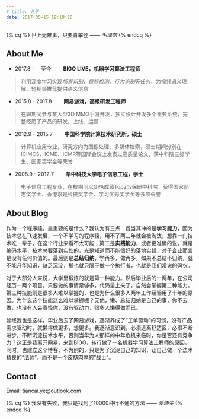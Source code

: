 ```yaml
---
# title: 关于
date: 2017-05-15 19:19:20
---
```

{% cq %} 世上无难事，只要肯攀登 ——  *毛泽东* {% endcq %}

## About Me

* 2017.8 - 　至今 　　**BIGO LIVE，机器学习算法工程师**
> 利用深度学习实现*场景识别、目标检测、行为识别*等任务，为视频语义理解、短视频推荐提供语义信息
* 2015.8 - 2017.8 　　**网易游戏，高级研发工程师**
> 在职期间参与某大型3D MMO手游开发，独立设计开发多个重要系统，完整经历了产品的研发，上线、运营
* 2012.9 - 2015.7 　　**中国科学院计算技术研究所，硕士**
> 计算机应用专业，研究方向为图像处理、多媒体检索，硕士期间分别在ICIMCS、ICME、ICMR等国际会议上发表过高质量论文，获中科院三好学生、国家奖学金等荣誉
* 2008.9 - 2012.7 　　**华中科技大学电子信息工程，学士**
> 电子信息工程专业，在校期间以GPA成绩Top2%保研中科院，获得国家励志奖学金、香港求是科技奖学金、学习优秀奖学金等多项荣誉

## About Blog
作为一个程序猿，最重要的是什么？我认为有三点：首当其冲的是**学习能力**，因为技术总在飞速发展，一个不学习的程序猿，用不了两三年就会被淘汰，想靠一门技术吃一辈子，在这个行业来看不太可能；第二是**实践能力**，或者更准确的说，就是编码水平，技术总要落到实处的，光是知道而不能很好的落地实践，对于企业而言是没有任何价值的。最后则是**总结归纳**，学再多，做再多，如果不总结不归纳，就不能升华知识，缺乏沉淀，那也就只限于做一个执行者，也就是我们常说的码农。

对于大部分人来说，大学里锻炼的就是第一种能力。然后毕业后的一两年，在公司经历一两个项目，只要做的事情足够多，代码量上来了，自然会掌握第二种能力。第三种技能则是很多人难以掌握的，也是为什么很多人两年工作经验用了十年的原因。为什么这个技能这么难以掌握呢？无他，懒、总结归纳是自己的事，你不去做，也没有人会责怪你，没有驱动力，很多人懒得做而已。

曾经我也是这样，毕业后去了网易游戏，逐渐养成了“工单驱动”的习惯，没有产品需求驱动时，就懒得做更多，想更多。我逐渐意识到，必须逃离舒适区，必须不断进步，不断沉淀技术水平，否则当华为人那样的中年危机来临时，你是否还有竞争力？这正是我离开网易，来到BIGO，转行做了一名机器学习算法工程师的原因。同时，也建立这个博客，不为别的，只是为了沉淀自己的知识，让自己做一个法术精良的“法师”，而不是一个皮糙肉厚的“战士”。

## Contact
Email: tiancai.ye@outlook.com

{% cq %} 我没有失败，我只是找到了10000种行不通的方法 ——  *爱迪生* {% endcq %}
